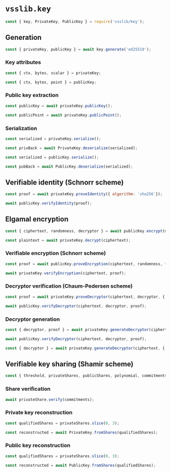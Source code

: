 # `vsslib.key`

```js
const { key, PrivateKey, PublicKey } = require('vsslib/key');
```

## Generation

```js
const { privateKey, publicKey } = await key.generate('ed25519');
```

### Key attributes

```js
const { ctx, bytes, scalar } = privateKey;
```

```js
const { ctx, bytes, point } = publicKey;
```


### Public key extraction

```js
const publicKey = await privateKey.publicKey();
```

```js
const publicPoint = await privateKey.publicPoint();
```


### Serialization

```js
const serialized = privateKey.serialize();

const privBack = await PrivateKey.deserialize(serialized);
```

```js
const serialized = publicKey.serialize();

const pubBack = await PublicKey.deserialize(serialized);
```


## Verifiable identity (Schnorr scheme)

```js
const proof = await privateKey.proveIdentity({ algorithm: 'sha256'});

await publicKey.verifyIdentity(proof);
```


## Elgamal encryption

```js
const { ciphertext, randomness, decryptor } = await publicKey.encrypt(message);

const plaintext = await privateKey.decrypt(ciphertext);
```

### Verifiable encryption (Schnorr scheme)

```js
const proof = await publicKey.proveEncryption(ciphertext, randomness, { algorithm: 'sh256' });

await privateKey.verifyEncryption(ciphertext, proof);
```

### Decryptor verification (Chaum-Pedersen scheme)

```js
const proof = await privateKey.proveDecryptor(ciphertext, decryptor, { algorithm: 'sha256' });

await publicKey.verifyDecryptor(ciphertext, decryptor, proof);
```

### Decryptor generation

```js
const { decryptor, proof } = await privateKey.generateDecryptor(ciphertext, { algorithm: 'sha256' });

await publicKey.verifyDecryptor(ciphertext, decryptor, proof);
```

```js
const { decryptor } = await privateKey.generateDecryptor(ciphertext, { noProof: true });
```

## Verifiable key sharing (Shamir scheme)

```js
const { threshold, privateShares, publicShares, polynomial, commitments } = privateKey.distribute(5, 3);
```

### Share verification

```js
await privateShare.verify(commitments);
```

### Private key reconstruction

```js
const qualifiedShares = privateShares.slice(0, 3);

const reconstructed = await PrivateKey.fromShares(qualifiedShares);
```

### Public key reconstruction

```js
const qualifiedShares = privateShares.slice(0, 3);

const reconstructed = await PublicKey.fromShares(qualifiedShares);
```
